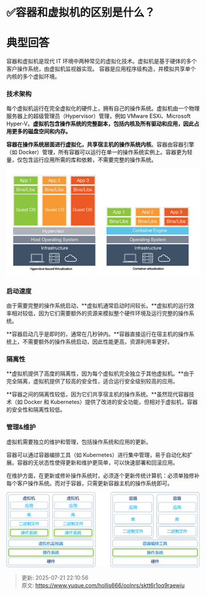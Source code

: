 # ✅容器和虚拟机的区别是什么？

# 典型回答
容器和虚拟机是现代 IT 环境中两种常见的虚拟化技术。虚拟机是基于硬体的多个客户操作系统，由虚拟机监视器实现。 容器是应用程序级构造，并模拟共享单个内核的多个虚拟环境。



### 技术架构
<font style="color:rgb(13, 13, 13);">每个虚拟机运行在完全虚拟化的硬件上，拥有自己的操作系统。虚拟机由一个物理服务器上的超级管理员（Hypervisor）管理，例如 VMware ESXi、Microsoft Hyper-V。</font>**<font style="color:rgb(13, 13, 13);">虚拟机包含操作系统的完整副本，包括内核及所有驱动和应用，因此占用更多的磁盘空间和内存。</font>**



**<font style="color:rgb(13, 13, 13);">容器在操作系统层面进行虚拟化，共享宿主机的操作系统内核</font>**<font style="color:rgb(13, 13, 13);">。容器由容器引擎（如 Docker）管理，所有容器可以运行在单一的操作系统实例上。容器更为轻量，仅包含运行应用所需的库和依赖，不需要完整的操作系统。</font>

![1714795454373-d368cb11-f6b6-429c-8179-075115ec9e16.png](./img/wUXLqUXiAmnxw_OW/1714795454373-d368cb11-f6b6-429c-8179-075115ec9e16-329310.png)

### 启动速度
由于需要完整的操作系统启动，**虚拟机通常启动时间较长。**虚拟机的运行效率相对较低，因为它们需要额外的资源来模拟整个硬件环境及运行完整的操作系统。



**容器启动几乎是即时的，通常在几秒钟内。**容器直接运行在宿主机的操作系统上，不需要额外的操作系统启动，因此性能更高，资源利用率更好。



### 隔离性


**虚拟机提供了高度的隔离性，因为每个虚拟机完全独立于其他虚拟机。**由于完全隔离，虚拟机提供了较高的安全性，适合运行安全级别较高的应用。



**容器之间的隔离性较低，因为它们共享宿主机的操作系统。**虽然现代容器技术（如 Docker 和 Kubernetes）提供了改进的安全功能，但相对于虚拟机，容器的安全性和隔离性较低。



### 管理&维护
虚拟机需要独立的维护和管理，包括操作系统和应用的更新。



容器可以通过容器编排工具（如 Kubernetes）进行集中管理，易于自动化和扩展。容器的无状态性使得更新和维护更简单，可以快速部署和回滚应用。



在维护方面，在更新或修补操作系统时，必须逐个更新传统计算机：必须单独修补每个客户操作系统。而对于容器，只需更新容器主机的操作系统即可。



![1714795639984-4cbe35f7-2247-44d4-aefe-561806a40095.png](./img/wUXLqUXiAmnxw_OW/1714795639984-4cbe35f7-2247-44d4-aefe-561806a40095-797601.png)

  






> 更新: 2025-07-21 22:10:56  
> 原文: <https://www.yuque.com/hollis666/oolnrs/sktt6r1oq9raewiu>